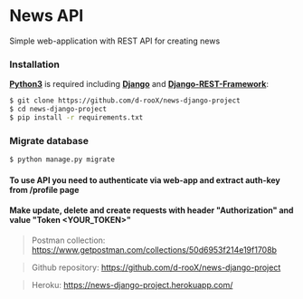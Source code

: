 # News API

Simple web-application with REST API for creating news

### Installation

[**Python3**](https://www.python.org/) is required including [**Django**](https://docs.djangoproject.com/en/3.2/intro/install/) and [**Django-REST-Framework**](https://www.django-rest-framework.org/#installation):

```bash
$ git clone https://github.com/d-rooX/news-django-project
$ cd news-django-project
$ pip install -r requirements.txt
```

### Migrate database

```bash
$ python manage.py migrate
```

#### To use API you need to authenticate via web-app and extract auth-key from /profile page
#### Make update, delete and create requests with header "Authorization" and value "Token <YOUR_TOKEN>"


> Postman collection: https://www.getpostman.com/collections/50d6953f214e19f1708b 

> Github repository: https://github.com/d-rooX/news-django-project

> Heroku: https://news-django-project.herokuapp.com/
